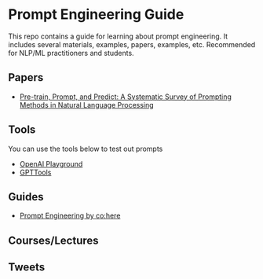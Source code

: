 # Prompt Engineering Guide

This repo contains a guide for learning about prompt engineering. It includes several materials, examples, papers, examples, etc. Recommended for NLP/ML practitioners and students.

## Papers

- [Pre-train, Prompt, and Predict: A Systematic Survey of Prompting Methods in Natural Language Processing](https://arxiv.org/abs/2107.13586) 

## Tools
You can use the tools below to test out prompts

- [OpenAI Playground](https://beta.openai.com/playground)
- [GPTTools](https://gpttools.com/comparisontool)

## Guides
- [Prompt Engineering by co:here](https://docs.cohere.ai/docs/prompt-engineering)

## Courses/Lectures

## Tweets


